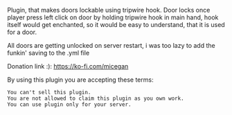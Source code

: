 Plugin, that makes doors lockable using tripwire hook.
Door locks once player press left click on door by holding tripwire hook in main hand, hook itself would get enchanted, so it would be easy to understand, that it is used for a door.

All doors are getting unlocked on server restart, i was too lazy to add the funkin' saving to the .yml file

Donation link :): https://ko-fi.com/micegan

By using this plugin you are accepting these terms:

    You can't sell this plugin.
    You are not allowed to claim this plugin as you own work.
    You can use plugin only for your server.
